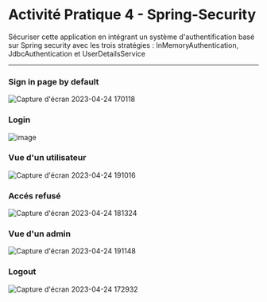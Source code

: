 # Activité Pratique 4 - Spring-Security

Sécuriser cette application en intégrant un système d'authentification basé sur Spring security avec les trois stratégies : 
InMemoryAuthentication, JdbcAuthentication et UserDetailsService

-----------

### Sign in page by default
![Capture d'écran 2023-04-24 170118](https://user-images.githubusercontent.com/108992681/234121427-d245e02f-c556-41ef-800e-c1154a8f3c14.png)

### Login
![image](https://user-images.githubusercontent.com/108992681/234122135-1e504506-84c6-4925-9e0f-ed8083aefe00.png)

### Vue d'un utilisateur
![Capture d'écran 2023-04-24 191016](https://user-images.githubusercontent.com/108992681/234121127-4fb07eef-6c32-4d34-be75-23bb6035c85d.png)

### Accés refusé
![Capture d'écran 2023-04-24 181324](https://user-images.githubusercontent.com/108992681/234121808-860069c7-b774-40c0-8627-1e8f44002005.png)

### Vue d'un admin
![Capture d'écran 2023-04-24 191148](https://user-images.githubusercontent.com/108992681/234121296-1467b95d-d99e-420b-b46c-d86993eaaaff.png)

### Logout
![Capture d'écran 2023-04-24 172932](https://user-images.githubusercontent.com/108992681/234121375-18791b4c-adf2-4030-8961-5e3013be0bc3.png)
